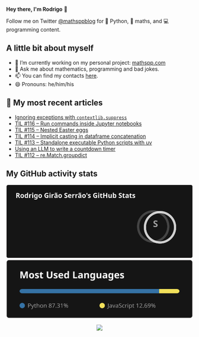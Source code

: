 **Hey there, I'm Rodrigo** 👋

Follow me on Twitter [@mathsppblog][twitter] for 🐍 Python, 🧠 maths, and 💻 programming content.


## A little bit about myself

- 🔭 I’m currently working on my personal project: [mathspp.com](https://mathspp.com)
- 💬 Ask me about mathematics, programming and bad jokes.
- 📫 You can find my contacts [here](https://mathspp.com/about#contacts).
- 😄 Pronouns: he/him/his


## 📖 My most recent articles

<!-- BLOG-POST-LIST:START -->
- [Ignoring exceptions with `contextlib.suppress`](https://mathspp.com/blog/ignoring-exceptions-with-contextlib-suppress)
- [TIL #116 – Run commands inside Jupyter notebooks](https://mathspp.com/blog/til/run-commands-inside-jupyter-notebooks)
- [TIL #115 – Nested Easter eggs](https://mathspp.com/blog/til/nested-easter-eggs)
- [TIL #114 – Implicit casting in dataframe concatenation](https://mathspp.com/blog/til/implicit-casting-in-dataframe-concatenation)
- [TIL #113 – Standalone executable Python scripts with uv](https://mathspp.com/blog/til/standalone-executable-python-scripts-with-uv)
- [Using an LLM to write a countdown timer](https://mathspp.com/blog/using-an-llm-to-write-a-countdown-timer)
- [TIL #112 – re.Match.groupdict](https://mathspp.com/blog/til/re-match-groupdict)
<!-- BLOG-POST-LIST:END -->


##  My GitHub activity stats

<!-- Thanks to ofek! -->

<img src="general_stats.svg" alt="GitHub Statistics" loading="lazy">

<img src="language_stats.svg" alt="Top Languages" loading="lazy">

<p align='center'><img src='https://visitor-badge.laobi.icu/badge?page_id=RodrigoGiraoSerrao'></p>

[twitter]: https://twitter.com/mathsppblog
